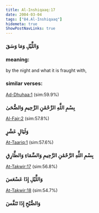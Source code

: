 ```yaml
---
title: Al-Inshiqaaq:17
date: 2004-03-04
tags: ["84.Al-Inshiqaaq"]
hidemeta: true 
ShowPostNavLinks: true 
---
```

### وَاللَّيْلِ وَمَا وَسَقَ
### meaning: 
by the night and what it is fraught with,
### similar verses: 

[Ad-Dhuhaa:1](/93/1) (sim:59.9%)

### بِسْمِ اللَّهِ الرَّحْمَٰنِ الرَّحِيمِ وَالضُّحَىٰ

[Al-Fajr:2](/89/2) (sim:57.8%)

### وَلَيَالٍ عَشْرٍ

[At-Taariq:1](/86/1) (sim:57.6%)

### بِسْمِ اللَّهِ الرَّحْمَٰنِ الرَّحِيمِ وَالسَّمَاءِ وَالطَّارِقِ

[At-Takwir:17](/81/17) (sim:56.8%)

### وَاللَّيْلِ إِذَا عَسْعَسَ

[At-Takwir:18](/81/18) (sim:54.7%)

### وَالصُّبْحِ إِذَا تَنَفَّسَ
